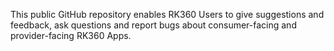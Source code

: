 This public GitHub repository enables RK360 Users to give suggestions and feedback, ask questions and report bugs about consumer-facing and provider-facing RK360 Apps.
